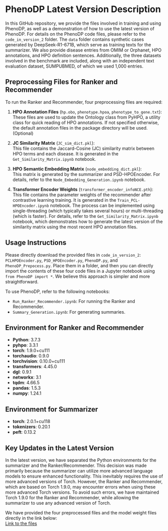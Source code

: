 # PhenoDP Latest Version Description

In this GitHub repository, we provide the files involved in training and using PhenoDP, as well as a demonstration of how to use the latest version of PhenoDP. For details on the PhenoDP code files, please refer to the `code_in_version_2` folder. The `data` folder contains synthetic cases generated by DeepSeek-R1-671B, which serve as training texts for the summarizer. We also provide disease entries from OMIM or Orphanet, HPO annotations, and HPO definition sentences. Additionally, the three datasets involved in the benchmark are included, along with an independent text evaluation dataset, SUMPUBMED, of which we used 1,000 entries.

## Preprocessing Files for Ranker and Recommender
To run the Ranker and Recommender, four preprocessing files are required:

1. **HPO Annotation Files** (`hp.obo`, `phenotype.hpoa`, `phenotype_to_gene.txt`):  
   These files are used to update the Ontology class from PyHPO, a utility class for quick reading of HPO annotations. If not specified otherwise, the default annotation files in the package directory will be used. (Optional)

2. **JC Similarity Matrix** (`JC_sim_dict.pkl`):  
   This file contains the Jaccard-Cosine (JC) similarity matrix between HPO terms and each disease. It is generated in the `Get_Similarity_Matrix.ipynb` notebook.

3. **HPO Semantic Embedding Matrix** (`node_embedding_dict.pkl`):  
   This matrix is generated by the summarizer and PSD-HPOEncoder. For details, refer to the `Node_Embedding_Generation.ipynb` notebook.

4. **Transformer Encoder Weights** (`transformer_encoder_infoNCE.pth`):  
   This file contains the parameter weights of the recommender after contrastive learning training. It is generated in the `Train_PCL-HPOEncoder.ipynb` notebook. The process can be implemented using single-threading (which typically takes several hours) or multi-threading (which is faster). For details, refer to the `Get_Similarity_Matrix.ipynb` notebook, which demonstrates how to generate the latest version of the similarity matrix using the most recent HPO annotation files.

## Usage Instructions
Please directly download the provided files in `code_in_version_2`: `PCLHPOEncoder.py`, `PSD_HPOEncoder.py`, `PhenoDP.py`, and `PhenoDP_Prepocess.py`. Place them in a folder, and then you can directly import the contents of these four code files in a Jupyter notebook using `from PhenoDP import *`. We believe this approach is simpler and more straightforward.

To use PhenoDP, refer to the following notebooks:  
- `Run_Ranker_Recommender.ipynb`: For running the Ranker and Recommender.  
- `Summary_Generation.ipynb`: For generating summaries.

## Environment for Ranker and Recommender
- **Python**: 3.7.3  
- **pyhpo**: 3.3.1  
- **torch**: 1.9.0+cu111  
- **torchaudio**: 0.9.0  
- **torchvision**: 0.10.0+cu111  
- **transformers**: 4.45.0  
- **dgl**: 0.9.1  
- **networkx**: 3.1  
- **tqdm**: 4.66.5  
- **pandas**: 1.5.3  
- **numpy**: 1.24.1  

## Environment for Summarizer
- **torch**: 2.0.1+cu118  
- **tokenizers**: 0.20.1  
- **peft**: 0.13.2  

## Key Updates in the Latest Version
In the latest version, we have separated the Python environments for the summarizer and the Ranker/Recommender. This decision was made primarily because the summarizer can utilize more advanced language models to ensure enhanced functionality. This inevitably requires the use of more advanced versions of Torch. However, the Ranker and Recommender, which are based on Torch 1.9.0, may encounter errors when using these more advanced Torch versions. To avoid such errors, we have maintained Torch 1.9.0 for the Ranker and Recommender, while allowing the summarizer to use any advanced version of Torch.

We have provided the four preprocessed files and the model weight files directly in the link below:  
[Link to the files](#)
